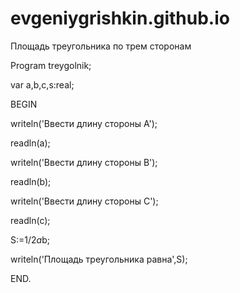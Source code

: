 # evgeniygrishkin.github.io
Площадь треугольника по трем сторонам


Program treygolnik;

var a,b,c,s:real;

BEGIN

writeln('Ввести длину стороны А');

readln(a);

writeln('Ввести длину стороны В');

readln(b);

writeln('Ввести длину стороны С');

readln(c);

S:=1/2*a*b;

writeln('Площадь треугольника равна',S);

END.
